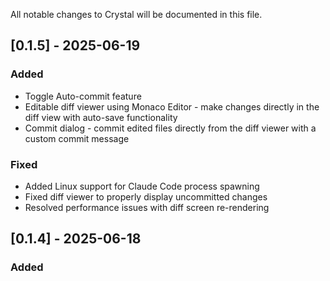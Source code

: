 
All notable changes to Crystal will be documented in this file.

## [0.1.5] - 2025-06-19

### Added
- Toggle Auto-commit feature
- Editable diff viewer using Monaco Editor - make changes directly in the diff view with auto-save functionality
- Commit dialog - commit edited files directly from the diff viewer with a custom commit message

### Fixed
- Added Linux support for Claude Code process spawning
- Fixed diff viewer to properly display uncommitted changes
- Resolved performance issues with diff screen re-rendering

## [0.1.4] - 2025-06-18

### Added
